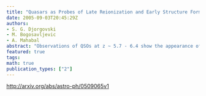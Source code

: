 ```yaml
---
title: "Quasars as Probes of Late Reionization and Early Structure Formation"
date: 2005-09-03T20:45:29Z
authors:
- S. G. Djorgovski
- M. Bogosavljevic
- A. Mahabal
abstract: "Observations of QSOs at z ~ 5.7 - 6.4 show the appearance of Gunn-Peterson troughs around z ~ 6, and a change in the slope of the IGM optical depth tau(z) near z ~ 5.5. These results are interpreted as a signature of the end of the reionization era, which probably started at considerably higher redshifts. However, there also appears to be a substantial cosmic variance in the transmission of the IGM, both along some lines of sight, and among different lines of sight, in this intriguing redshift regime. We suggest that this is indicative of a spatially uneven reionization, possibly caused by the bias-driven primordial clustering of the reionization sources. There is also some independent evidence for a strong clustering of QSOs at z ~ 4 - 5 and galaxies around them, supporting the idea of the strong biasing of the first luminous sources at these redshifts. Larger samples of high-z QSOs are needed in order to provide improved, statistically significant constraints for the models of these phenomena. We expect that the Palomar-Quest (PQ) survey will soon provide a new set of QSOs to be used as cosmological probes in this redshift regime."
featured: true
tags:
math: true
publication_types: ["2"]
---
```

http://arxiv.org/abs/astro-ph/0509065v1
